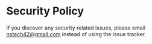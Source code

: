# Security Policy
If you discover any security related issues, please email nstech42@gmail.com instead of using the issue tracker.
